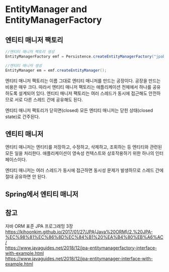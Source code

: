 # EntityManager and EntityManagerFactory

## 엔티티 매니저 팩토리
```java
//엔티티 매니저 팩토리 생성
EntityManagerFactory emf = Persistence.createEntityManagerFactory("jpabook");

//엔티티 매니저 생성
EntityManager em = emf.createEntityManager();
```

엔티티 매니저 팩토리는 이름 그대로 엔티티 매니저를 만드는 공장이다. 공장을 만드는 비용은 매우 크다. 따라서 엔티티 매니저 팩토리는 애플리케이션 전체에서 하나를 공유하도록 설계되어 있다. 엔티티 매니저 팩토리는 여러 스레드가 동시에 접근해도 안전하므로 서로 다른 스레드 간에 공유해도 된다.  

엔티티 매니저 팩토리가 닫히면(closed) 모든 엔티티 매니저는 닫힌 상태(closed state)로 간주된다. 

## 엔티티 매니저
엔티티 매니저는 엔티티를 저장하고, 수정하고, 삭제하고, 조회하는 등 엔티티와 관련된 모든 일을 처리한다. 애플리케이션이 영속성 컨텍스트와 상호작용하기 위한 하나의 인터페이스이다.   

엔티티 매니저는 여러 스레드가 동시에 접근하면 동시성 문제가 발생하므로 스레드 간에 절대 공유하면 안 된다.

## Spring에서 엔티티 매니저


## 참고
자바 ORM 표준 JPA 프로그래밍 3장  
https://kihoonkim.github.io/2017/01/27/JPA(Java%20ORM)/2.%20JPA-%EC%98%81%EC%86%8D%EC%84%B1%20%EA%B4%80%EB%A6%AC/  
https://www.javaguides.net/2018/12/jpa-entitymanagerfactory-interface-with-example.html  
https://www.javaguides.net/2018/12/jpa-entitymanager-interface-with-example.html  
